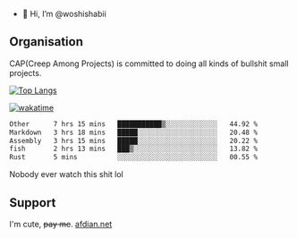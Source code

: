 - 👋 Hi, I’m @woshishabii

## Organisation

CAP(Creep Among Projects) is committed to doing all kinds of bullshit small projects.

[![Top Langs](https://github-readme-stats.vercel.app/api/top-langs/?username=woshishabii&layout=compact)](https://github.com/anuraghazra/github-readme-stats)

[![wakatime](https://wakatime.com/badge/user/34d02784-acc1-4a16-82d7-33fdb53c4ed6.svg)](https://wakatime.com/@34d02784-acc1-4a16-82d7-33fdb53c4ed6)


<!--START_SECTION:waka-->

```txt
Other      7 hrs 15 mins   ███████████▒░░░░░░░░░░░░░   44.92 %
Markdown   3 hrs 18 mins   █████░░░░░░░░░░░░░░░░░░░░   20.48 %
Assembly   3 hrs 15 mins   █████░░░░░░░░░░░░░░░░░░░░   20.22 %
fish       2 hrs 13 mins   ███▒░░░░░░░░░░░░░░░░░░░░░   13.82 %
Rust       5 mins          ░░░░░░░░░░░░░░░░░░░░░░░░░   00.55 %
```

<!--END_SECTION:waka-->

Nobody ever watch this shit lol

## Support
I'm cute, ~~pay me~~.
[afdian.net](https://afdian.com/a/woshishabi)

<!---
woshishabii/woshishabii is a ✨ special ✨ repository because its `README.md` (this file) appears on your GitHub profile.
You can click the Preview link to take a look at your changes.
--->
